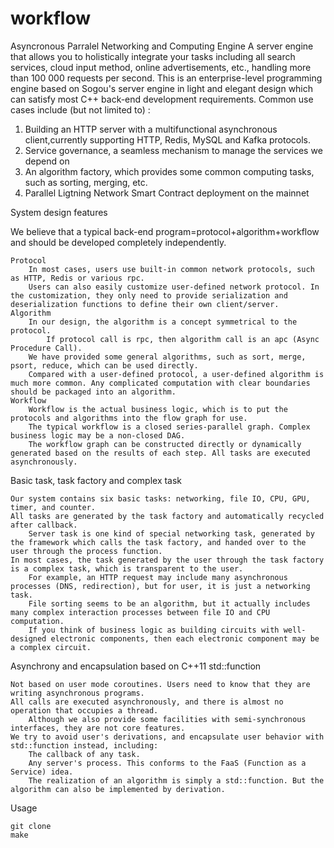 # workflow
Asyncronous Parralel Networking and Computing Engine
A server engine that allows you to holistically integrate your tasks including all search services, cloud input method, online advertisements, etc., handling more than 100 000 requests per second. This is an enterprise-level programming engine based on Sogou's server engine in light and elegant design which can satisfy most C++ back-end development requirements. 
Common use cases include (but not limited to) : 
1. Building an HTTP server with a multifunctional asynchronous client,currently supporting HTTP, Redis, MySQL and Kafka protocols.
2. Service governance, a seamless mechanism to manage the services we depend on
3. An algorithm factory, which provides some common computing tasks, such as sorting, merging, etc.
4. Parallel Ligtning Network Smart Contract deployment on the mainnet

System design features

We believe that a typical back-end program=protocol+algorithm+workflow and should be developed completely independently.

    Protocol
        In most cases, users use built-in common network protocols, such as HTTP, Redis or various rpc.
        Users can also easily customize user-defined network protocol. In the customization, they only need to provide serialization and deserialization functions to define their own client/server.
    Algorithm
        In our design, the algorithm is a concept symmetrical to the protocol.
            If protocol call is rpc, then algorithm call is an apc (Async Procedure Call).
        We have provided some general algorithms, such as sort, merge, psort, reduce, which can be used directly.
        Compared with a user-defined protocol, a user-defined algorithm is much more common. Any complicated computation with clear boundaries should be packaged into an algorithm.
    Workflow
        Workflow is the actual business logic, which is to put the protocols and algorithms into the flow graph for use.
        The typical workflow is a closed series-parallel graph. Complex business logic may be a non-closed DAG.
        The workflow graph can be constructed directly or dynamically generated based on the results of each step. All tasks are executed asynchronously.

Basic task, task factory and complex task

    Our system contains six basic tasks: networking, file IO, CPU, GPU, timer, and counter.
    All tasks are generated by the task factory and automatically recycled after callback.
        Server task is one kind of special networking task, generated by the framework which calls the task factory, and handed over to the user through the process function.
    In most cases, the task generated by the user through the task factory is a complex task, which is transparent to the user.
        For example, an HTTP request may include many asynchronous processes (DNS, redirection), but for user, it is just a networking task.
        File sorting seems to be an algorithm, but it actually includes many complex interaction processes between file IO and CPU computation.
        If you think of business logic as building circuits with well-designed electronic components, then each electronic component may be a complex circuit.

Asynchrony and encapsulation based on C++11 std::function

    Not based on user mode coroutines. Users need to know that they are writing asynchronous programs.
    All calls are executed asynchronously, and there is almost no operation that occupies a thread.
        Although we also provide some facilities with semi-synchronous interfaces, they are not core features.
    We try to avoid user's derivations, and encapsulate user behavior with std::function instead, including:
        The callback of any task.
        Any server's process. This conforms to the FaaS (Function as a Service) idea.
        The realization of an algorithm is simply a std::function. But the algorithm can also be implemented by derivation.

Usage

    git clone
    make



